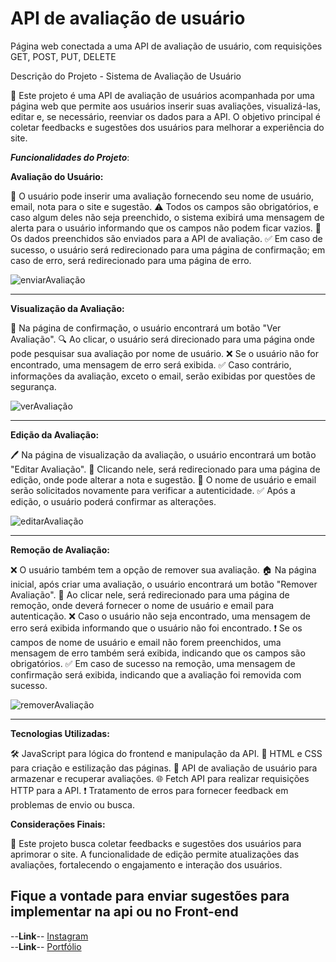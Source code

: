 # API de avaliação de usuário
 Página web conectada a uma API de avaliação de usuário, com requisições GET, POST, PUT, DELETE

Descrição do Projeto - Sistema de Avaliação de Usuário

🌟 Este projeto é uma API de avaliação de usuários acompanhada por uma página web que permite aos usuários inserir suas avaliações, visualizá-las, editar e, se necessário, reenviar os dados para a API. O objetivo principal é coletar feedbacks e sugestões dos usuários para melhorar a experiência do site.

***Funcionalidades do Projeto***:

**Avaliação do Usuário:**

📝 O usuário pode inserir uma avaliação fornecendo seu nome de usuário, email, nota para o site e sugestão.
⚠️ Todos os campos são obrigatórios, e caso algum deles não seja preenchido, o sistema exibirá uma mensagem de alerta para o usuário informando que os campos não podem ficar vazios.
🚀 Os dados preenchidos são enviados para a API de avaliação.
✅ Em caso de sucesso, o usuário será redirecionado para uma página de confirmação; em caso de erro, será redirecionado para uma página de erro.

![enviarAvaliação](https://github.com/viniznn777/avaliacao-de-usuario/assets/103951509/de49d919-8b28-4037-98d3-aebe8b245f16)

---

**Visualização da Avaliação:**

👀 Na página de confirmação, o usuário encontrará um botão "Ver Avaliação".
🔍 Ao clicar, o usuário será direcionado para uma página onde pode pesquisar sua avaliação por nome de usuário.
❌ Se o usuário não for encontrado, uma mensagem de erro será exibida.
✅ Caso contrário, informações da avaliação, exceto o email, serão exibidas por questões de segurança.

![verAvaliação](https://github.com/viniznn777/avaliacao-de-usuario/assets/103951509/ed23fbdd-2616-4ac3-bcee-6ff9ffee5ca6)

---

**Edição da Avaliação:**

🖊️ Na página de visualização da avaliação, o usuário encontrará um botão "Editar Avaliação".
📝 Clicando nele, será redirecionado para uma página de edição, onde pode alterar a nota e sugestão.
🔐 O nome de usuário e email serão solicitados novamente para verificar a autenticidade.
✅ Após a edição, o usuário poderá confirmar as alterações.

![editarAvaliação](https://github.com/viniznn777/avaliacao-de-usuario/assets/103951509/cb21db40-e3a4-446b-bd97-45139496cea7)

---

**Remoção de Avaliação:**

❌ O usuário também tem a opção de remover sua avaliação.
🏠 Na página inicial, após criar uma avaliação, o usuário encontrará um botão "Remover Avaliação".
🚫 Ao clicar nele, será redirecionado para uma página de remoção, onde deverá fornecer o nome de usuário e email para autenticação.
❌ Caso o usuário não seja encontrado, uma mensagem de erro será exibida informando que o usuário não foi encontrado.
❗ Se os campos de nome de usuário e email não forem preenchidos, uma mensagem de erro também será exibida, indicando que os campos são obrigatórios.
✅ Em caso de sucesso na remoção, uma mensagem de confirmação será exibida, indicando que a avaliação foi removida com sucesso.

![removerAvaliação](https://github.com/viniznn777/avaliacao-de-usuario/assets/103951509/2c80fe51-7da4-47a8-b824-637794dcf8ba)

---

**Tecnologias Utilizadas:**

🛠️ JavaScript para lógica do frontend e manipulação da API.
🎨 HTML e CSS para criação e estilização das páginas.
🔗 API de avaliação de usuário para armazenar e recuperar avaliações.
🌐 Fetch API para realizar requisições HTTP para a API.
❗ Tratamento de erros para fornecer feedback em problemas de envio ou busca.

**Considerações Finais:**

🌟 Este projeto busca coletar feedbacks e sugestões dos usuários para aprimorar o site. A funcionalidade de edição permite atualizações das avaliações, fortalecendo o engajamento e interação dos usuários.


## Fique a vontade para enviar sugestões para implementar na api ou no Front-end

--**Link**-- [Instagram](https://www.instagram.com/viniciuskauandev) <br>
--**Link**-- [Portfólio](https://viniciuskaua.vercel.app)
